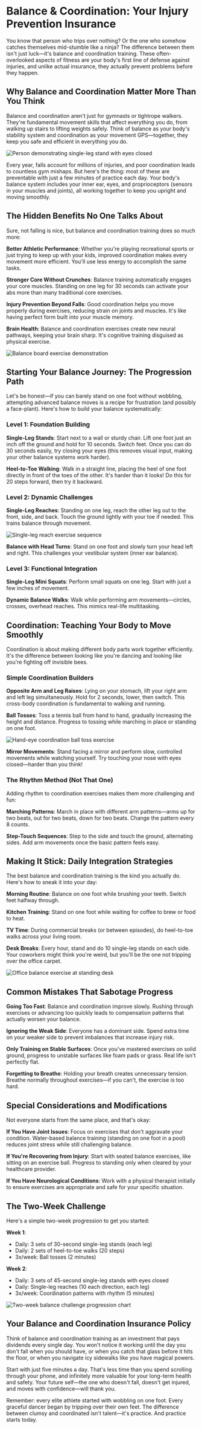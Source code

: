 # Balance & Coordination: Your Injury Prevention Insurance

You know that person who trips over nothing? Or the one who somehow catches themselves mid-stumble like a ninja? The difference between them isn't just luck—it's balance and coordination training. These often-overlooked aspects of fitness are your body's first line of defense against injuries, and unlike actual insurance, they actually prevent problems before they happen.

## Why Balance and Coordination Matter More Than You Think

Balance and coordination aren't just for gymnasts or tightrope walkers. They're fundamental movement skills that affect everything you do, from walking up stairs to lifting weights safely. Think of balance as your body's stability system and coordination as your movement GPS—together, they keep you safe and efficient in everything you do.

![Person demonstrating single-leg stand with eyes closed](/images/knowledge-base/9ba7b814-9dad-11d1-80b4-00c04fd430c8/single-leg-eyes-closed.png)

Every year, falls account for millions of injuries, and poor coordination leads to countless gym mishaps. But here's the thing: most of these are preventable with just a few minutes of practice each day. Your body's balance system includes your inner ear, eyes, and proprioceptors (sensors in your muscles and joints), all working together to keep you upright and moving smoothly.

## The Hidden Benefits No One Talks About

Sure, not falling is nice, but balance and coordination training does so much more:

**Better Athletic Performance**: Whether you're playing recreational sports or just trying to keep up with your kids, improved coordination makes every movement more efficient. You'll use less energy to accomplish the same tasks.

**Stronger Core Without Crunches**: Balance training automatically engages your core muscles. Standing on one leg for 30 seconds can activate your abs more than many traditional core exercises.

**Injury Prevention Beyond Falls**: Good coordination helps you move properly during exercises, reducing strain on joints and muscles. It's like having perfect form built into your muscle memory.

**Brain Health**: Balance and coordination exercises create new neural pathways, keeping your brain sharp. It's cognitive training disguised as physical exercise.

![Balance board exercise demonstration](/images/knowledge-base/9ba7b814-9dad-11d1-80b4-00c04fd430c8/balance-board-demo.png)

## Starting Your Balance Journey: The Progression Path

Let's be honest—if you can barely stand on one foot without wobbling, attempting advanced balance moves is a recipe for frustration (and possibly a face-plant). Here's how to build your balance systematically:

### Level 1: Foundation Building
**Single-Leg Stands**: Start next to a wall or sturdy chair. Lift one foot just an inch off the ground and hold for 10 seconds. Switch feet. Once you can do 30 seconds easily, try closing your eyes (this removes visual input, making your other balance systems work harder).

**Heel-to-Toe Walking**: Walk in a straight line, placing the heel of one foot directly in front of the toes of the other. It's harder than it looks! Do this for 20 steps forward, then try it backward.

### Level 2: Dynamic Challenges
**Single-Leg Reaches**: Standing on one leg, reach the other leg out to the front, side, and back. Touch the ground lightly with your toe if needed. This trains balance through movement.

![Single-leg reach exercise sequence](/images/knowledge-base/9ba7b814-9dad-11d1-80b4-00c04fd430c8/single-leg-reaches.png)

**Balance with Head Turns**: Stand on one foot and slowly turn your head left and right. This challenges your vestibular system (inner ear balance).

### Level 3: Functional Integration
**Single-Leg Mini Squats**: Perform small squats on one leg. Start with just a few inches of movement.

**Dynamic Balance Walks**: Walk while performing arm movements—circles, crosses, overhead reaches. This mimics real-life multitasking.

## Coordination: Teaching Your Body to Move Smoothly

Coordination is about making different body parts work together efficiently. It's the difference between looking like you're dancing and looking like you're fighting off invisible bees.

### Simple Coordination Builders

**Opposite Arm and Leg Raises**: Lying on your stomach, lift your right arm and left leg simultaneously. Hold for 2 seconds, lower, then switch. This cross-body coordination is fundamental to walking and running.

**Ball Tosses**: Toss a tennis ball from hand to hand, gradually increasing the height and distance. Progress to tossing while marching in place or standing on one foot.

![Hand-eye coordination ball toss exercise](/images/knowledge-base/9ba7b814-9dad-11d1-80b4-00c04fd430c8/ball-toss-coordination.png)

**Mirror Movements**: Stand facing a mirror and perform slow, controlled movements while watching yourself. Try touching your nose with eyes closed—harder than you think!

### The Rhythm Method (Not That One)

Adding rhythm to coordination exercises makes them more challenging and fun:

**Marching Patterns**: March in place with different arm patterns—arms up for two beats, out for two beats, down for two beats. Change the pattern every 8 counts.

**Step-Touch Sequences**: Step to the side and touch the ground, alternating sides. Add arm movements once the basic pattern feels easy.

## Making It Stick: Daily Integration Strategies

The best balance and coordination training is the kind you actually do. Here's how to sneak it into your day:

**Morning Routine**: Balance on one foot while brushing your teeth. Switch feet halfway through.

**Kitchen Training**: Stand on one foot while waiting for coffee to brew or food to heat.

**TV Time**: During commercial breaks (or between episodes), do heel-to-toe walks across your living room.

**Desk Breaks**: Every hour, stand and do 10 single-leg stands on each side. Your coworkers might think you're weird, but you'll be the one not tripping over the office carpet.

![Office balance exercise at standing desk](/images/knowledge-base/9ba7b814-9dad-11d1-80b4-00c04fd430c8/office-balance-break.png)

## Common Mistakes That Sabotage Progress

**Going Too Fast**: Balance and coordination improve slowly. Rushing through exercises or advancing too quickly leads to compensation patterns that actually worsen your balance.

**Ignoring the Weak Side**: Everyone has a dominant side. Spend extra time on your weaker side to prevent imbalances that increase injury risk.

**Only Training on Stable Surfaces**: Once you've mastered exercises on solid ground, progress to unstable surfaces like foam pads or grass. Real life isn't perfectly flat.

**Forgetting to Breathe**: Holding your breath creates unnecessary tension. Breathe normally throughout exercises—if you can't, the exercise is too hard.

## Special Considerations and Modifications

Not everyone starts from the same place, and that's okay:

**If You Have Joint Issues**: Focus on exercises that don't aggravate your condition. Water-based balance training (standing on one foot in a pool) reduces joint stress while still challenging balance.

**If You're Recovering from Injury**: Start with seated balance exercises, like sitting on an exercise ball. Progress to standing only when cleared by your healthcare provider.

**If You Have Neurological Conditions**: Work with a physical therapist initially to ensure exercises are appropriate and safe for your specific situation.

## The Two-Week Challenge

Here's a simple two-week progression to get you started:

**Week 1**: 
- Daily: 3 sets of 30-second single-leg stands (each leg)
- Daily: 2 sets of heel-to-toe walks (20 steps)
- 3x/week: Ball tosses (2 minutes)

**Week 2**:
- Daily: 3 sets of 45-second single-leg stands with eyes closed
- Daily: Single-leg reaches (10 each direction, each leg)
- 3x/week: Coordination patterns with rhythm (5 minutes)

![Two-week balance challenge progression chart](/images/knowledge-base/9ba7b814-9dad-11d1-80b4-00c04fd430c8/two-week-challenge.png)

## Your Balance and Coordination Insurance Policy

Think of balance and coordination training as an investment that pays dividends every single day. You won't notice it working until the day you don't fall when you should have, or when you catch that glass before it hits the floor, or when you navigate icy sidewalks like you have magical powers.

Start with just five minutes a day. That's less time than you spend scrolling through your phone, and infinitely more valuable for your long-term health and safety. Your future self—the one who doesn't fall, doesn't get injured, and moves with confidence—will thank you.

Remember: every elite athlete started with wobbling on one foot. Every graceful dancer began by tripping over their own feet. The difference between clumsy and coordinated isn't talent—it's practice. And practice starts today.